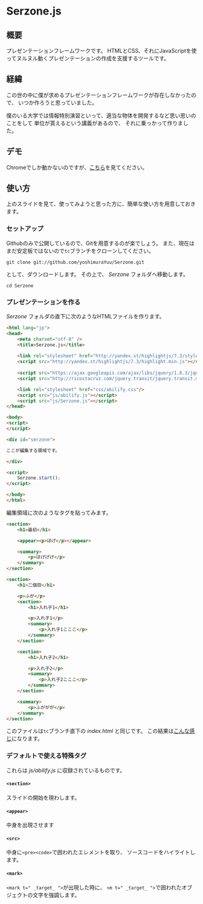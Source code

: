 # Serzone.js

## 概要

プレゼンテーションフレームワークです。
HTMLとCSS、それにJavaScriptを使ってヌルヌル動くプレゼンテーションの作成を支援するツールです。

## 経緯

この世の中に僕が求めるプレゼンテーションフレームワークが存在しなかったので、
いつか作ろうと思っていました。

僕のいる大学では情報特別演習といって、適当な物体を開発するなど思い思いのことをして
単位が貰えるという講義があるので、
それに乗っかって作りました。

## デモ

Chromeでしか動かないのですが、[こちら](http://yoshimurayuu.github.com/Serzone/)を見てください。

## 使い方

上のスライドを見て、使ってみようと思った方に、簡単な使い方を用意しておきます。

### セットアップ

Githubのみで公開しているので、Gitを用意するのが楽でしょう。
また、現在はまだ安定板ではないので`tc`ブランチをクローンしてください。

```
git clone git://github.com/yoshimuraYuu/Serzone.git
```

として、ダウンロードします。
その上で、 _Serzone_ フォルダへ移動します。

```
cd Serzone
```

### プレゼンテーションを作る

_Serzone_ フォルダの直下に次のようなHTMLファイルを作ります。

```html
<html lang="jp">
<head>
    <meta charset="utf-8" />
    <title>Serzone.js</title>
    
	<link rel="stylesheet" href="http://yandex.st/highlightjs/7.3/styles/default.min.css">
	<script src="http://yandex.st/highlightjs/7.3/highlight.min.js"></script> 
	
	<script src="https://ajax.googleapis.com/ajax/libs/jquery/1.8.3/jquery.min.js"></script>
	<script src="http://ricostacruz.com/jquery.transit/jquery.transit.min.js"></script>

	<link rel="stylesheet" href="css/abilify.css"/>
	<script src="js/abilify.js"></script>
	<script src="js/Serzone.js"></script>
</head>

<body>
<script>
</script>

<div id="serzone">

ここが編集する領域です。

</div>

<script>
	Serzone.start();
</script>

</body>
</html>
```

編集領域に次のようなタグを貼ってみます。

```html
<section>
	<h1>最初</h1>

	<appear><p>ほげ</p></appear>

	<summary>
		<p>ほげげげ</p>
	</summary>
</section>

<section>
	<h1>二個目</h1>

	<p>ふが</p>
	<section>
		<h1>入れ子1</h1>

		<p>入れ子1</p>
		<summary>
			<p>入れ子1こここ</p>
		</summary>
	</section>

	<section>
		<h1>入れ子2</h1>

		<p>入れ子2</p>
		<summary>
			<p>入れ子2こここ</p>
		</summary>
	</section>

	<summary>
		<p>ふががが</p>
	</summary>
</section>
```

このファイルは`tc`ブランチ直下の _index.html_ と同じです。
この結果は[こんな感じ](http://yoshimurayuu.github.com/Serzone/demo.html)になります。

### デフォルトで使える特殊タグ

これらは _js/abilify.js_ に収録されているものです。

#### `<section>`

スライドの開始を現わします。

#### `<appear>`

中身を出現させます

#### `<src>`

中身に`<pre><code>`で囲われたエレメントを取り、
ソースコードをハイライトします。

#### `<mark>`

`<mark t=" _target_ ">`が出現した時に、
`<m t=" _target_ ">`で囲われたオブジェクトの文字を強調します。

